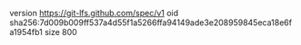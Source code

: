version https://git-lfs.github.com/spec/v1
oid sha256:7d009b009ff537a4d55f1a5266ffa94149ade3e208959845eca18e6fa1954fb1
size 800
